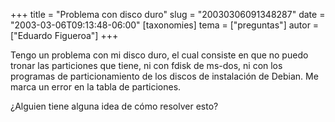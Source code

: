 +++
title = "Problema con disco duro"
slug = "20030306091348287"
date = "2003-03-06T09:13:48-06:00"
[taxonomies]
tema = ["preguntas"]
autor = ["Eduardo Figueroa"]
+++

Tengo un problema con mi disco duro, el cual consiste en que no puedo
tronar las particiones que tiene, ni con fdisk de ms-dos, ni con los
programas de particionamiento de los discos de instalación de Debian. Me
marca un error en la tabla de particiones.

¿Alguien tiene alguna idea de cómo resolver esto?

